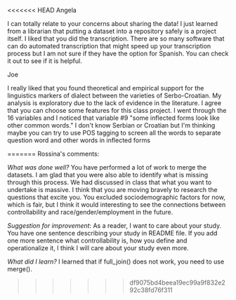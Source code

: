 <<<<<<< HEAD
Angela

I can totally relate to your concerns about sharing the data! I just learned from a librarian that putting a dataset into a repository safely is a project itself. I liked that you did the transcription. There are so many software that can do automated transcription that might speed up your transcription process but I am not sure if they have the option for Spanish. You can check it out to see if it is helpful. 




Joe

I really liked that you found theoretical and empirical support for the linguistics markers of dialect between the varieties of Serbo-Croatian. My analysis is exploratory due to the lack of evidence in the literature. 
I agree that you can choose some features for this class project. I went through the 16 variables and I noticed that variable #9 "some inflected forms look like other common words." I don't know Serbian or Croatian but I'm thinking maybe you can try to use POS tagging to screen all the words to separate question word and other words in inflected forms




=======
Rossina's comments:

*What was done well?* You have performed a lot of work to merge the datasets. I am glad that you were also able to identify what is missing through this process. We had discussed in class that what you want to undertake is massive. I think that you are moving bravely to research the questions that excite you. You excluded sociodemographic factors for now, which is fair, but I think it would interesting to see the connections between controllability and race/gender/employment in the future.

*Suggestion for improvement*: As a reader, I want to care about your study. You have one sentence describing your study in README file. If you add one more sentence what controllability is, how you define and operationalize it, I think I will care about your study even more. 

*What did I learn?* I learned that if full_join() does not work, you need to use merge().
>>>>>>> df9075bd4beea19ec99a9f832e292c38fd76f311
